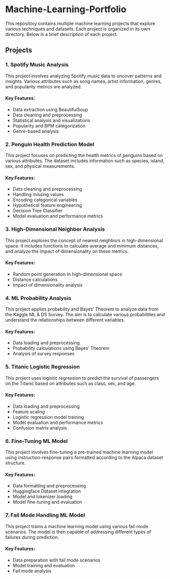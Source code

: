 # Machine-Learning-Portfolio

This repository contains multiple machine learning projects that explore various techniques and datasets. Each project is organized in its own directory. Below is a brief description of each project.

## Projects

### 1. Spotify Music Analysis
This project involves analyzing Spotify music data to uncover patterns and insights. Various attributes such as song names, artist information, genres, and popularity metrics are analyzed.

#### Key Features:
- Data extraction using BeautifulSoup
- Data cleaning and preprocessing
- Statistical analysis and visualizations
- Popularity and BPM categorization
- Genre-based analysis

### 2. Penguin Health Prediction Model
This project focuses on predicting the health metrics of penguins based on various attributes. The dataset includes information such as species, island, sex, and physical measurements.

#### Key Features:
- Data cleaning and preprocessing
- Handling missing values
- Encoding categorical variables
- Hypothetical feature engineering
- Decision Tree Classifier
- Model evaluation and performance metrics

### 3. High-Dimensional Neighbor Analysis
This project explores the concept of nearest neighbors in high-dimensional space. It includes functions to calculate average and minimum distances, and analyze the impact of dimensionality on these metrics.

#### Key Features:
- Random point generation in high-dimensional space
- Distance calculations
- Impact of dimensionality analysis

### 4. ML Probability Analysis
This project applies probability and Bayes’ Theorem to analyze data from the Kaggle ML & DS Survey. The aim is to calculate various probabilities and understand the relationships between different variables.

#### Key Features:
- Data loading and preprocessing
- Probability calculations using Bayes’ Theorem
- Analysis of survey responses

### 5. Titanic Logistic Regression
This project uses logistic regression to predict the survival of passengers on the Titanic based on attributes such as class, sex, and age.

#### Key Features:
- Data loading and preprocessing
- Feature scaling
- Logistic regression model training
- Model evaluation and performance metrics
- Confusion matrix analysis

### 6. Fine-Tuning ML Model
This project involves fine-tuning a pre-trained machine learning model using instruction-response pairs formatted according to the Alpaca dataset structure.

#### Key Features:
- Data formatting and preprocessing
- Huggingface Dataset integration
- Model and tokenizer loading
- Model fine-tuning and evaluation

### 7. Fail Mode Handling ML Model
This project trains a machine learning model using various fail mode scenarios. The model is then capable of addressing different types of failures during prediction.

#### Key Features:
- Data preparation with fail mode scenarios
- Model training and evaluation
- Fail mode analysis

